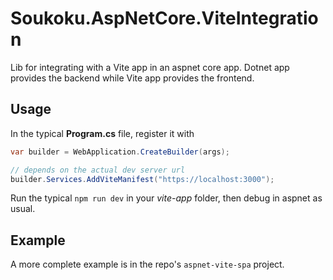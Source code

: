 # Soukoku.AspNetCore.ViteIntegration

Lib for integrating with a Vite app in an aspnet core app. 
Dotnet app provides the backend while Vite app provides the frontend.

## Usage

In the typical **Program.cs** file, register it with

```cs
var builder = WebApplication.CreateBuilder(args);

// depends on the actual dev server url
builder.Services.AddViteManifest("https://localhost:3000");

```

Run the typical `npm run dev` in your *vite-app* folder, then debug in aspnet as usual.


## Example

A more complete example is in the repo's `aspnet-vite-spa` project.
